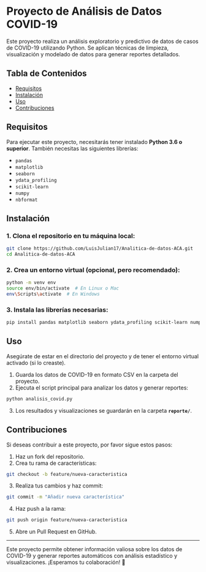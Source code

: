 # Proyecto de Análisis de Datos COVID-19

Este proyecto realiza un análisis exploratorio y predictivo de datos de casos de COVID-19 utilizando Python. Se aplican técnicas de limpieza, visualización y modelado de datos para generar reportes detallados.

## Tabla de Contenidos

- [Requisitos](#requisitos)
- [Instalación](#instalación)
- [Uso](#uso)
- [Contribuciones](#contribuciones)

## Requisitos

Para ejecutar este proyecto, necesitarás tener instalado **Python 3.6 o superior**. También necesitas las siguientes librerías:

- `pandas`
- `matplotlib`
- `seaborn`
- `ydata_profiling`
- `scikit-learn`
- `numpy`
- `nbformat`

## Instalación

### 1. Clona el repositorio en tu máquina local:
```bash
git clone https://github.com/LuisJulian17/Analitica-de-datos-ACA.git
cd Analitica-de-datos-ACA
```

### 2. Crea un entorno virtual (opcional, pero recomendado):
```bash
python -m venv env
source env/bin/activate  # En Linux o Mac
env\Scripts\activate  # En Windows
```

### 3. Instala las librerías necesarias:
```bash
pip install pandas matplotlib seaborn ydata_profiling scikit-learn numpy nbformat
```

## Uso

Asegúrate de estar en el directorio del proyecto y de tener el entorno virtual activado (si lo creaste).

1. Guarda los datos de COVID-19 en formato CSV en la carpeta del proyecto.
2. Ejecuta el script principal para analizar los datos y generar reportes:
```bash
python analisis_covid.py
```
3. Los resultados y visualizaciones se guardarán en la carpeta **`reporte/`**.

## Contribuciones

Si deseas contribuir a este proyecto, por favor sigue estos pasos:

1. Haz un fork del repositorio.
2. Crea tu rama de características:
```bash
git checkout -b feature/nueva-caracteristica
```
3. Realiza tus cambios y haz commit:
```bash
git commit -m "Añadir nueva característica"
```
4. Haz push a la rama:
```bash
git push origin feature/nueva-caracteristica
```
5. Abre un Pull Request en GitHub.

---

Este proyecto permite obtener información valiosa sobre los datos de COVID-19 y generar reportes automáticos con análisis estadístico y visualizaciones. ¡Esperamos tu colaboración! 🚀

